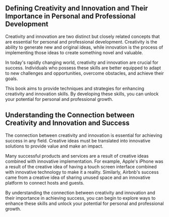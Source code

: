 
Defining Creativity and Innovation and Their Importance in Personal and Professional Development
------------------------------------------------------------------------------------------------

Creativity and innovation are two distinct but closely related concepts that are essential for personal and professional development. Creativity is the ability to generate new and original ideas, while innovation is the process of implementing those ideas to create something novel and valuable.

In today's rapidly changing world, creativity and innovation are crucial for success. Individuals who possess these skills are better equipped to adapt to new challenges and opportunities, overcome obstacles, and achieve their goals.

This book aims to provide techniques and strategies for enhancing creativity and innovation skills. By developing these skills, you can unlock your potential for personal and professional growth.

Understanding the Connection between Creativity and Innovation and Success
--------------------------------------------------------------------------

The connection between creativity and innovation is essential for achieving success in any field. Creative ideas must be translated into innovative solutions to provide value and make an impact.

Many successful products and services are a result of creative ideas combined with innovative implementation. For example, Apple's iPhone was a result of the creative idea of having a touch screen interface combined with innovative technology to make it a reality. Similarly, Airbnb's success came from a creative idea of sharing unused space and an innovative platform to connect hosts and guests.

By understanding the connection between creativity and innovation and their importance in achieving success, you can begin to explore ways to enhance these skills and unlock your potential for personal and professional growth.
